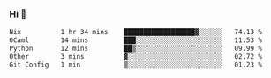 ### Hi 👋

<!--START_SECTION:waka-->

```txt
Nix          1 hr 34 mins    ██████████████████▓░░░░░░   74.13 %
OCaml        14 mins         ███░░░░░░░░░░░░░░░░░░░░░░   11.53 %
Python       12 mins         ██▒░░░░░░░░░░░░░░░░░░░░░░   09.99 %
Other        3 mins          ▓░░░░░░░░░░░░░░░░░░░░░░░░   02.72 %
Git Config   1 min           ▒░░░░░░░░░░░░░░░░░░░░░░░░   01.23 %
```

<!--END_SECTION:waka-->
